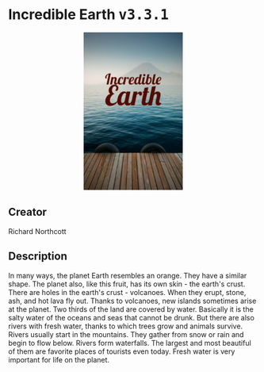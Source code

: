 
# Incredible Earth <kbd>v3.3.1</kbd>

<center>
  <img src="./cover-1024.jpg"/>
</center>

## Creator
Richard Northcott

## Description
In many ways, the planet Earth resembles an orange. They have a similar shape. The planet also, like this fruit, has its own skin - the earth's crust. There are holes in the earth's crust - volcanoes. When they erupt, stone, ash, and hot lava fly out. Thanks to volcanoes, new islands sometimes arise at the planet. Two thirds of the land are covered by water. Basically it is the salty water of the oceans and seas that cannot be drunk. But there are also rivers with fresh water, thanks to which trees grow and animals survive. Rivers usually start in the mountains. They gather from snow or rain and begin to flow below. Rivers form waterfalls. The largest and most beautiful of them are favorite places of tourists even today. Fresh water is very important for life on the planet.
